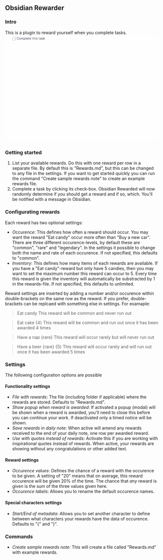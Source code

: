 ## Obsidian Rewarder

### Intro

This is a plugin to reward yourself when you complete tasks.
![Example of completing a task](https://raw.githubusercontent.com/Gnopps/obsidian-rewarder/master/Example.gif)

### Getting started

1. List your available rewards. Do this with one reward per row in a separate file. By default this is "Rewards.md", but this can be changed to any file in the settings. If you want to get started quickly you can run the command "Create sample rewards note" to create an example rewards file.
2. Complete a task by clicking its check-box. Obsidian Rewarded will now randomly determine if you should get a reward and if so, which. You'll be notified with a message in Obsidian.

### Configurating rewards

Each reward has two optional settings:

-   _Occurence_: This defines how often a reward should occur. You may want the reward "Eat candy" occur more often than "Buy a new car". There are three different occurence-levels, by default these are "common", "rare" and "legendary". In the settings it possible to change both the name and rate of each occurence. If not specified, this defaults to "common".
-   _Inventory_: This defines how many items of each rewards are available. If you have a "Eat candy"-reward but only have 5 candies, then you may want to set the maximum number this reward can occur to 5. Every time this reward is given the inventory will automatically be substracted by 1 in the rewards-file. If not specified, this defaults to unlimited.

Reward settings are inserted by adding a number and/or occurence within double-brackets on the same row as the reward. If you prefer, double-brackets can be replcaed with something else in settings. For examaple:

> Eat candy
> This reward will be common and never run out

> Eat cake {4}
> This reward will be common and run out once it has been awarded 4 times

> Have a nap {rare}
> This reward will occur rarely but will never run out

> Have a beer {rare} {5}
> This reward will occur rarely and will run out once it has been awarded 5 times

### Settings

The following configuration options are possible

#### Functionality settings

-   _File with rewards_: The file (including folder if applicable) where the rewards are stored. Defaults to "Rewards.md".
-   _Show popup when reward is awarded_: If activated a popup (modal) will be shown when a reward is awarded, you'll need to close this before you can continue your work. If deactivated only a timed notice will be shown.
-   _Save rewards in daily note_: When active will amend any rewards received to the end of your daily note, one row per awarded reward.
-   _Use with quotes instead of rewards_: Activate this if you are working with inspirational quotes instead of rewards. When active, your rewards are showing without any congratulations or other added text.

#### Reward settings

-   _Occurence values_: Defines the chance of a reward with the occurence to be given. A setting of "20" means that on average, this reward occurence will be given 20% of the time. The chance that _any_ reward is given is the sum of the three values given here.
-   _Occurence labels_: Allows you to rename the default occurence names.

#### Special characters settings

-   _Start/End of metadata_: Allows you to set another character to define between what characters your rewards have the data of occurence. Defaults to "{" and "}".

### Commands

-   _Create sample rewards note_: This will create a file called "Rewards.md" with example rewards.
